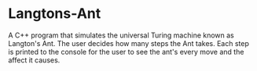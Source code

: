 # Langtons-Ant
A C++ program that simulates the universal Turing machine known as Langton's Ant. The user decides how many steps the Ant takes.  Each step is printed to the console for the user to see the ant's every move and the affect it causes.
